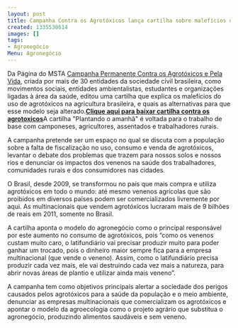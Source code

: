 ```yaml
---
layout: post
title: Campanha Contra os Agrotóxicos lança cartilha sobre malefícios desses venenos
created: 1335538614
images: []
tags:
- Agronegócio
Menu: Agronegócio
---
```

Da Página do MSTA 
[Campanha Permanente Contra os Agrotóxicos e Pela Vida](http://www.mst.org.br/Campanha-contra-o-uso-de-agrotoxicos), criada por mais de 30 entidades da sociedade civil brasileira, como movimentos sociais, entidades ambientalistas, estudantes e organizações ligadas à área da saúde, editou uma cartilha que explica os malefícios do uso de agrotóxicos na agricultura brasileira, e quais as alternativas para que esse modelo seja alterado.[**Clique aqui para baixar cartilha contra os agrotoxicos**](http://www.mst.org.br/sites/default/files/AgroCartilhaA5.pdf)A cartilha "Plantando o amanhã" é voltada para o trabalho de base com camponeses, agricultores, assentados e trabalhadores rurais.


A campanha pretende ser um espaço no qual se discuta com a população sobre a falta de fiscalização no uso, consumo e venda de agrotóxicos, levantar o debate dos problemas que trazem para nossos solos e nossos rios e denunciar os impactos dos venenos na saúde dos trabalhadores, comunidades rurais e dos consumidores nas cidades.


O Brasil, desde 2009, se transformou no país que mais compra e utiliza agrotóxicos em todo o mundo: até mesmo venenos agrícolas que são proibidos em diversos países podem ser comercializados livremente por aqui. As multinacionais que vendem agrotóxicos lucraram mais de 9 bilhões de reais em 2011, somente no Brasil. 


A cartilha aponta o modelo do agronegócio como o principal responsável por este aumento no consumo de agrotóxicos, pois “como os venenos custam muito caro, o latifundiário vai precisar produzir muito para poder ganhar um trocado, pois o dinheiro maior sempre fica para a empresa multinacional (que vende o veneno). Assim, como o latifundiário precisa produzir cada vez mais, ele vai destruindo cada vez mais a natureza, para abrir novas áreas de plantio e utilizar ainda mais veneno”.


A campanha tem como objetivos principais alertar a sociedade dos perigos causados pelos agrotóxicos para a saúde da população e o meio ambiente, denunciar as empresas multinacionais que comercializam os agrotóxicos e apontar o modelo da agroecologia como o projeto agrário que substitua o agronegócio, produzindo alimentos saudáveis e sem veneno.


  
